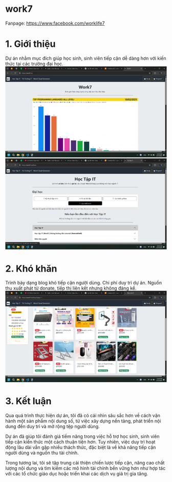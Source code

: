 # work7
Fanpage: https://www.facebook.com/worklife7
# 1. Giới thiệu
Dự án nhằm mục đích giúp học sinh, sinh viên tiếp cận dễ dàng hơn với kiến thức tại các trường đại học.
![src/public/images/Screenshot 2025-03-17 114500.png](https://github.com/Duy-Pon7/work7/blob/7658d2e87adfccbe654fef812b5b1cab292f344b/src/public/images/Screenshot%202025-03-17%20114500.png)
![src/public/images/Screenshot 2025-03-17 114520.png](https://github.com/Duy-Pon7/work7/blob/7658d2e87adfccbe654fef812b5b1cab292f344b/src/public/images/Screenshot%202025-03-17%20114520.png)
# 2. Khó khăn
Trình bày dạng blog khó tiếp cận người dùng.
Chi phí duy trì dự án.
Nguồn thu xuất phát từ donate, tiếp thị liên kết nhưng không đáng kể.
![src/public/images/Screenshot 2025-03-17 114534.png](https://github.com/Duy-Pon7/work7/blob/7658d2e87adfccbe654fef812b5b1cab292f344b/src/public/images/Screenshot%202025-03-17%20114534.png)
# 3. Kết luận
Qua quá trình thực hiện dự án, tôi đã có cái nhìn sâu sắc hơn về cách vận hành một sản phẩm nội dung số, từ việc xây dựng nền tảng, phát triển nội dung đến duy trì và mở rộng tệp người dùng.

Dự án đã giúp tôi đánh giá tiềm năng trong việc hỗ trợ học sinh, sinh viên tiếp cận kiến thức một cách thuận tiện hơn. Tuy nhiên, việc duy trì hoạt động lâu dài vẫn gặp nhiều thách thức, đặc biệt là về khả năng tiếp cận người dùng và nguồn thu tài chính.

Trong tương lai, tôi sẽ tập trung cải thiện chiến lược tiếp cận, nâng cao chất lượng nội dung và tìm kiếm các mô hình tài chính bền vững hơn như hợp tác với các tổ chức giáo dục hoặc triển khai các dịch vụ giá trị gia tăng.
